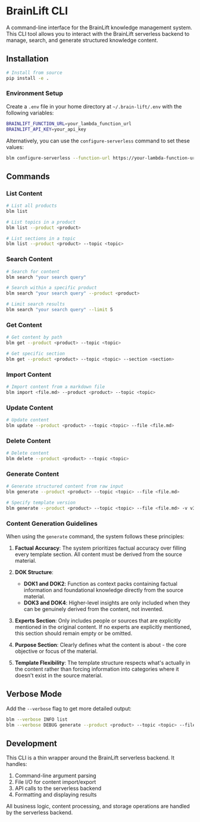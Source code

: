 # BrainLift CLI

A command-line interface for the BrainLift knowledge management system. This CLI tool allows you to interact with the BrainLift serverless backend to manage, search, and generate structured knowledge content.

## Installation

```bash
# Install from source
pip install -e .
```

### Environment Setup

Create a `.env` file in your home directory at `~/.brain-lift/.env` with the following variables:

```bash
BRAINLIFT_FUNCTION_URL=your_lambda_function_url
BRAINLIFT_API_KEY=your_api_key
```

Alternatively, you can use the `configure-serverless` command to set these values:

```bash
blm configure-serverless --function-url https://your-lambda-function-url.lambda-url.region.on.aws/ --api-key your-api-key
```

## Commands

### List Content

```bash
# List all products
blm list

# List topics in a product
blm list --product <product>

# List sections in a topic
blm list --product <product> --topic <topic>
```

### Search Content

```bash
# Search for content
blm search "your search query"

# Search within a specific product
blm search "your search query" --product <product>

# Limit search results
blm search "your search query" --limit 5
```

### Get Content

```bash
# Get content by path
blm get --product <product> --topic <topic>

# Get specific section
blm get --product <product> --topic <topic> --section <section>
```

### Import Content

```bash
# Import content from a markdown file
blm import <file.md> --product <product> --topic <topic>
```

### Update Content

```bash
# Update content
blm update --product <product> --topic <topic> --file <file.md>
```

### Delete Content

```bash
# Delete content
blm delete --product <product> --topic <topic>
```

### Generate Content

```bash
# Generate structured content from raw input
blm generate --product <product> --topic <topic> --file <file.md>

# Specify template version
blm generate --product <product> --topic <topic> --file <file.md> -v v3
```

### Content Generation Guidelines

When using the `generate` command, the system follows these principles:

1. **Factual Accuracy**: The system prioritizes factual accuracy over filling every template section. All content must be derived from the source material.

2. **DOK Structure**:
   - **DOK1 and DOK2**: Function as context packs containing factual information and foundational knowledge directly from the source material.
   - **DOK3 and DOK4**: Higher-level insights are only included when they can be genuinely derived from the content, not invented.

3. **Experts Section**: Only includes people or sources that are explicitly mentioned in the original content. If no experts are explicitly mentioned, this section should remain empty or be omitted.

4. **Purpose Section**: Clearly defines what the content is about - the core objective or focus of the material.

5. **Template Flexibility**: The template structure respects what's actually in the content rather than forcing information into categories where it doesn't exist in the source material.

## Verbose Mode

Add the `--verbose` flag to get more detailed output:

```bash
blm --verbose INFO list
blm --verbose DEBUG generate --product <product> --topic <topic> --file <file.md>
```

## Development

This CLI is a thin wrapper around the BrainLift serverless backend. It handles:

1. Command-line argument parsing
2. File I/O for content import/export
3. API calls to the serverless backend
4. Formatting and displaying results

All business logic, content processing, and storage operations are handled by the serverless backend.
